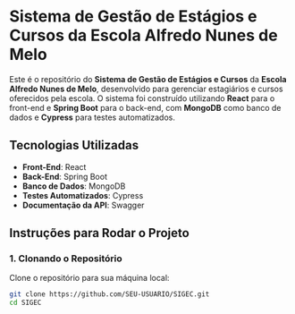 # Sistema de Gestão de Estágios e Cursos da Escola Alfredo Nunes de Melo

Este é o repositório do **Sistema de Gestão de Estágios e Cursos** da **Escola Alfredo Nunes de Melo**, desenvolvido para gerenciar estagiários e cursos oferecidos pela escola. O sistema foi construído utilizando **React** para o front-end e **Spring Boot** para o back-end, com **MongoDB** como banco de dados e **Cypress** para testes automatizados.

## Tecnologias Utilizadas

- **Front-End**: React
- **Back-End**: Spring Boot
- **Banco de Dados**: MongoDB
- **Testes Automatizados**: Cypress
- **Documentação da API**: Swagger

## Instruções para Rodar o Projeto

### 1. Clonando o Repositório

Clone o repositório para sua máquina local:

```bash
git clone https://github.com/SEU-USUARIO/SIGEC.git
cd SIGEC
